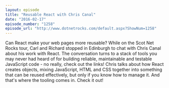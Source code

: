 ```yaml
---
layout: episode
title: "Reusable React with Chris Canal"
date: "2016-02-17"
episode_number: "1258"
episode_url: "http://www.dotnetrocks.com/default.aspx?ShowNum=1258"
---
```


Can React make your web pages more reusable? While on the Scot Net Rocks tour, Carl and Richard stopped in Edinburgh to chat with Chris Canal about his work with React. The conversation turns to a stack of tools you may never had heard of for building reliable, maintainable and testable JavaScript code - no really, check out the links! Chris talks about how React creates objects, mixing JavaScript, HTML and CSS together into something that can be reused effectively, but only if you know how to manage it. And that's where the tooling comes in. Check it out!
